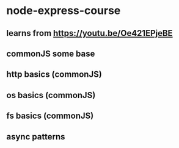 # node-express-course
## learns from https://youtu.be/Oe421EPjeBE
## commonJS some base
## http basics (commonJS)
## os basics (commonJS)
## fs basics  (commonJS)
## async patterns
